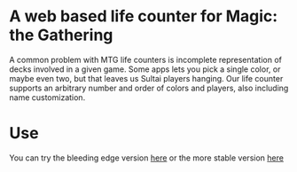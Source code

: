 # A web based life counter for Magic: the Gathering

A common problem with MTG life counters is incomplete representation of decks involved in a given game. Some apps lets you pick a single color, or maybe even two, but that leaves us Sultai players hanging. Our life counter supports an arbitrary number and order of colors and players, also including name customization.

# Use
You can try the bleeding edge version [here](http://htmlpreview.github.io/?https://github.com/natebot13/HTML-MTG-Life-Counter/blob/master/index.html) or the more stable version [here](http://mtg.nathanp.me)
